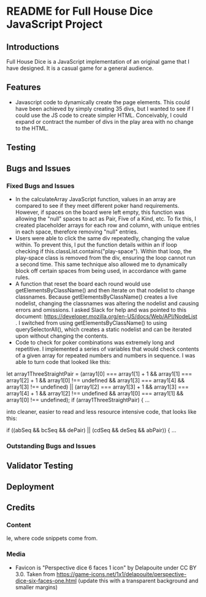 # README for Full House Dice JavaScript Project

## Introductions
Full House Dice is a JavaScript implementation of an original game that I have designed. It is a casual game for a general audience.

## Features
* Javascript code to dynamically create the page elements. This could have been achieved by simply creating 35 divs, but I wanted to see if I could use the JS code to create simpler HTML. Conceivably, I could expand or contract the number of divs in the play area with no change to the HTML.

## Testing

## Bugs and Issues

### Fixed Bugs and Issues
* In the calculateArray JavaScript function, values in an array are compared to see if they meet different poker hand requirements. However, if spaces on the board were left empty, this function was allowing the "null" spaces to act as Pair, Five of a Kind, etc. To fix this, I created placeholder arrays for each row and column, with unique entries in each space, therefore removing "null" entries.
* Users were able to click the same div repeatedly, changing the value within. To prevent this, I put the function details within an if loop checking if this.classList.contains("play-space"). Within that loop, the play-space class is removed from the div, ensuring the loop cannot run a second time. This same technique also allowed me to dynamically block off certain spaces from being used, in accordance with game rules.
* A function that reset the board each round would use getElementsByClassName() and then iterate on that nodelist to change classnames. Because getElementsByClassName() creates a live nodelist, changing the classnames was altering the nodelist and causing errors and omissions. I asked Slack for help and was pointed to this document: https://developer.mozilla.org/en-US/docs/Web/API/NodeList . I switched from using getElementsByClassName() to using querySelectorAll(), which creates a static nodelist and can be iterated upon without changing the contents.
* Code to check for poker combinations was extremely long and repetitive. I implemented a series of variables that would check contents of a given array for repeated numbers and numbers in sequence. I was able to turn code that looked like this:

let array1ThreeStraightPair = (array1[0] === array1[1] + 1 && array1[1] === array1[2] + 1 && array1[0] !== undefined && array1[3] === array1[4] && array1[3] !== undefined) || (array1[2] === array1[3] + 1 && array1[3] === array1[4] + 1 && array1[2] !== undefined && array1[0] === array1[1] && array1[0] !== undefined);
if (array1ThreeStraightPair) { ...

into cleaner, easier to read and less resource intensive code, that looks like this:

if ((abSeq && bcSeq && dePair) || (cdSeq && deSeq && abPair)) { ...


### Outstanding Bugs and Issues

## Validator Testing

## Deployment

## Credits

### Content
Ie, where code snippets come from.

### Media
* Favicon is "Perspective dice 6 faces 1 icon" by Delapouite under CC BY 3.0. Taken from https://game-icons.net/1x1/delapouite/perspective-dice-six-faces-one.html (update this with a transparent background and smaller margins)